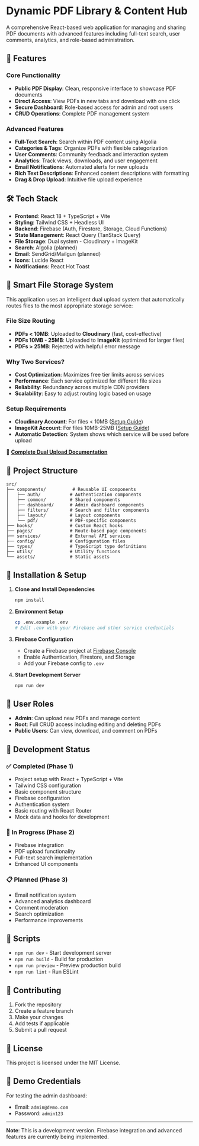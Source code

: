 # Dynamic PDF Library & Content Hub

A comprehensive React-based web application for managing and sharing PDF documents with advanced features including full-text search, user comments, analytics, and role-based administration.

## 🚀 Features

### Core Functionality
- **Public PDF Display**: Clean, responsive interface to showcase PDF documents
- **Direct Access**: View PDFs in new tabs and download with one click
- **Secure Dashboard**: Role-based access for admin and root users
- **CRUD Operations**: Complete PDF management system

### Advanced Features
- **Full-Text Search**: Search within PDF content using Algolia
- **Categories & Tags**: Organize PDFs with flexible categorization
- **User Comments**: Community feedback and interaction system
- **Analytics**: Track views, downloads, and user engagement
- **Email Notifications**: Automated alerts for new uploads
- **Rich Text Descriptions**: Enhanced content descriptions with formatting
- **Drag & Drop Upload**: Intuitive file upload experience

## 🛠️ Tech Stack

- **Frontend**: React 18 + TypeScript + Vite
- **Styling**: Tailwind CSS + Headless UI
- **Backend**: Firebase (Auth, Firestore, Storage, Cloud Functions)
- **State Management**: React Query (TanStack Query)
- **File Storage**: Dual system - Cloudinary + ImageKit
- **Search**: Algolia (planned)
- **Email**: SendGrid/Mailgun (planned)
- **Icons**: Lucide React
- **Notifications**: React Hot Toast

## 💾 Smart File Storage System

This application uses an intelligent dual upload system that automatically routes files to the most appropriate storage service:

### File Size Routing
- **PDFs < 10MB**: Uploaded to **Cloudinary** (fast, cost-effective)
- **PDFs 10MB - 25MB**: Uploaded to **ImageKit** (optimized for larger files)
- **PDFs > 25MB**: Rejected with helpful error message

### Why Two Services?
- **Cost Optimization**: Maximizes free tier limits across services
- **Performance**: Each service optimized for different file sizes
- **Reliability**: Redundancy across multiple CDN providers
- **Scalability**: Easy to adjust routing logic based on usage

### Setup Requirements
- **Cloudinary Account**: For files < 10MB ([Setup Guide](./CLOUDINARY_SETUP.md))
- **ImageKit Account**: For files 10MB-25MB ([Setup Guide](./IMAGEKIT_SETUP.md))
- **Automatic Detection**: System shows which service will be used before upload

📖 **[Complete Dual Upload Documentation](./DUAL_UPLOAD_SYSTEM.md)**

## 📁 Project Structure

```
src/
├── components/          # Reusable UI components
│   ├── auth/           # Authentication components
│   ├── common/         # Shared components
│   ├── dashboard/      # Admin dashboard components
│   ├── filters/        # Search and filter components
│   ├── layout/         # Layout components
│   └── pdf/            # PDF-specific components
├── hooks/              # Custom React hooks
├── pages/              # Route-based page components
├── services/           # External API services
├── config/             # Configuration files
├── types/              # TypeScript type definitions
├── utils/              # Utility functions
└── assets/             # Static assets
```

## 🔧 Installation & Setup

1. **Clone and Install Dependencies**
   ```bash
   npm install
   ```

2. **Environment Setup**
   ```bash
   cp .env.example .env
   # Edit .env with your Firebase and other service credentials
   ```

3. **Firebase Configuration**
   - Create a Firebase project at [Firebase Console](https://console.firebase.google.com)
   - Enable Authentication, Firestore, and Storage
   - Add your Firebase config to `.env`

4. **Start Development Server**
   ```bash
   npm run dev
   ```

## 🔐 User Roles

- **Admin**: Can upload new PDFs and manage content
- **Root**: Full CRUD access including editing and deleting PDFs
- **Public Users**: Can view, download, and comment on PDFs

## 📝 Development Status

### ✅ Completed (Phase 1)
- Project setup with React + TypeScript + Vite
- Tailwind CSS configuration
- Basic component structure
- Firebase configuration
- Authentication system
- Basic routing with React Router
- Mock data and hooks for development

### 🚧 In Progress (Phase 2)
- Firebase integration
- PDF upload functionality
- Full-text search implementation
- Enhanced UI components

### 📋 Planned (Phase 3)
- Email notification system
- Advanced analytics dashboard
- Comment moderation
- Search optimization
- Performance improvements

## 🚀 Scripts

- `npm run dev` - Start development server
- `npm run build` - Build for production
- `npm run preview` - Preview production build
- `npm run lint` - Run ESLint

## 🤝 Contributing

1. Fork the repository
2. Create a feature branch
3. Make your changes
4. Add tests if applicable
5. Submit a pull request

## 📄 License

This project is licensed under the MIT License.

## 🔗 Demo Credentials

For testing the admin dashboard:
- Email: `admin@demo.com`
- Password: `admin123`

---

**Note**: This is a development version. Firebase integration and advanced features are currently being implemented.
